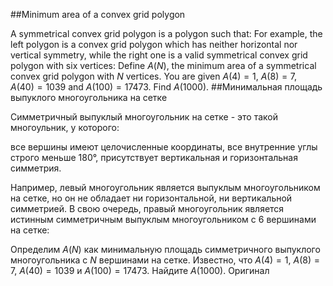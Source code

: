##Minimum area of a convex grid polygon

A symmetrical convex grid polygon is a polygon such that:
For example, the left polygon is a convex grid polygon which has neither horizontal nor vertical symmetry, while the right one is a valid symmetrical convex grid polygon with six vertices:
Define $A(N)$, the minimum area of a symmetrical convex grid polygon with $N$ vertices.
You are given $A(4) = 1$, $A(8) = 7$, $A(40) = 1039$ and $A(100) = 17473$.
Find $A(1000)$.
##Минимальная площадь выпуклого многоугольника на сетке

Симметричный выпуклый многоугольник на сетке - это такой многоульник, у которого:

все вершины имеют целочисленные координаты,
все внутренние углы строго меньше $180°$,
присутствует вертикальная и горизонтальная симметрия.

Например, левый многоугольник является выпуклым многоугольником на сетке, но он не обладает ни горизонтальной, ни вертикальной симметрией. В свою очередь, правый многоугольник является истинным симметричным выпуклым многоугольником с 6 вершинами на сетке:


Определим $A(N)$ как минимальную площадь симметричного выпуклого многоугольника с $N$ вершинами на сетке.
Известно, что $A(4) = 1$, $A(8) = 7$, $A(40) = 1039$ и $A(100) = 17473$.
Найдите $A(1000)$.
Оригинал
